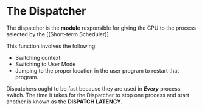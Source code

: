 # The Dispatcher
The dispatcher is the **module** responsible for giving the CPU to the process selected by the [[Short-term Scheduler]]

This function involves the following:
- Switching context
- Switching to User Mode
- Jumping to the proper location in the user program to restart that program.

Dispatchers ought to be fast because they are used in ***Every*** process switch. The time it takes for the Dispatcher to stop one process and start another is known as the **DISPATCH LATENCY**.